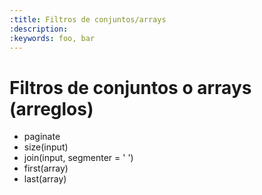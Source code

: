 ```yaml
---
:title: Filtros de conjuntos/arrays
:description:
:keywords: foo, bar
---
```


# Filtros de conjuntos o arrays (arreglos)

 - paginate
 - size(input)
 - join(input, segmenter = ' ')
 - first(array)
 - last(array)
